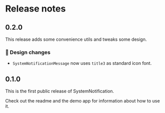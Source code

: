 # Release notes


## 0.2.0

This release adds some convenience utils and tweaks some design. 

### 🎨 Design changes

* `SystemNotificationMessage` now uses `title3` as standard icon font.


## 0.1.0

This is the first public release of SystemNotification. 

Check out the readme and the demo app for information about how to use it.
